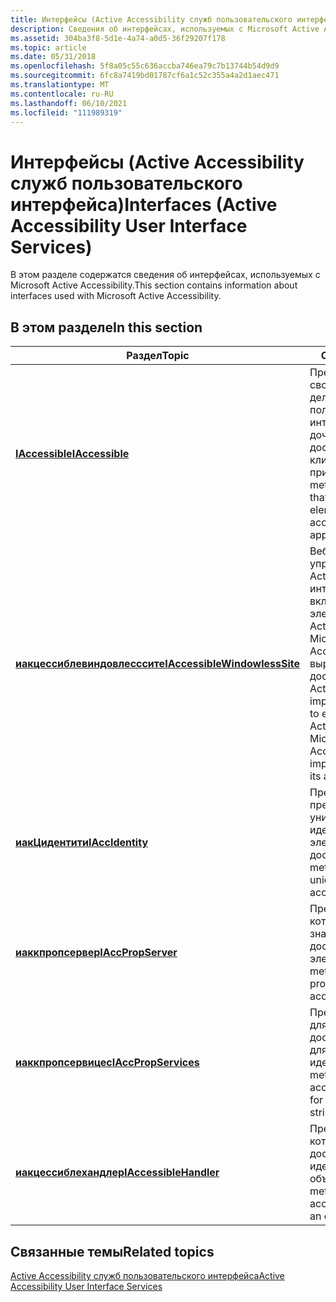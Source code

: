 ```yaml
---
title: Интерфейсы (Active Accessibility служб пользовательского интерфейса)
description: Сведения об интерфейсах, используемых с Microsoft Active Accessibility, например IAccessible и Иакцессиблевиндовлесссите.
ms.assetid: 304ba3f8-5d1e-4a74-a0d5-36f29207f178
ms.topic: article
ms.date: 05/31/2018
ms.openlocfilehash: 5f8a05c55c636accba746ea79c7b13744b54d9d9
ms.sourcegitcommit: 6fc8a7419bd01787cf6a1c52c355a4a2d1aec471
ms.translationtype: MT
ms.contentlocale: ru-RU
ms.lasthandoff: 06/10/2021
ms.locfileid: "111989319"
---
```

# <a name="interfaces-active-accessibility-user-interface-services"></a><span data-ttu-id="15102-103">Интерфейсы (Active Accessibility служб пользовательского интерфейса)</span><span class="sxs-lookup"><span data-stu-id="15102-103">Interfaces (Active Accessibility User Interface Services)</span></span>

<span data-ttu-id="15102-104">В этом разделе содержатся сведения об интерфейсах, используемых с Microsoft Active Accessibility.</span><span class="sxs-lookup"><span data-stu-id="15102-104">This section contains information about interfaces used with Microsoft Active Accessibility.</span></span>

## <a name="in-this-section"></a><span data-ttu-id="15102-105">В этом разделе</span><span class="sxs-lookup"><span data-stu-id="15102-105">In this section</span></span>



| <span data-ttu-id="15102-106">Раздел</span><span class="sxs-lookup"><span data-stu-id="15102-106">Topic</span></span>                                                                                | <span data-ttu-id="15102-107">Описание</span><span class="sxs-lookup"><span data-stu-id="15102-107">Description</span></span>                                                                                                                                                                                          |
|--------------------------------------------------------------------------------------|------------------------------------------------------------------------------------------------------------------------------------------------------------------------------------------------------|
| [<span data-ttu-id="15102-108">**IAccessible**</span><span class="sxs-lookup"><span data-stu-id="15102-108">**IAccessible**</span></span>](/windows/desktop/api/oleacc/nn-oleacc-iaccessible)<br/>                                        | <span data-ttu-id="15102-109">Предоставляет методы и свойства, которые делают элемент пользовательского интерфейса и его дочерние элементы доступными для клиентских приложений.</span><span class="sxs-lookup"><span data-stu-id="15102-109">Exposes methods and properties that make a user interface element and its children accessible to client applications.</span></span><br/>                                                                     |
| [<span data-ttu-id="15102-110">**иакцессиблевиндовлесссите**</span><span class="sxs-lookup"><span data-stu-id="15102-110">**IAccessibleWindowlessSite**</span></span>](/windows/desktop/api/oleacc/nn-oleacc-iaccessiblewindowlesssite)<br/> | <span data-ttu-id="15102-111">Веб-узел элементов управления Microsoft ActiveX реализует этот интерфейс, чтобы включить безоконный элемент управления ActiveX с реализацией Microsoft Active Accessibility, чтобы выразить его доступность.</span><span class="sxs-lookup"><span data-stu-id="15102-111">A Microsoft ActiveX control site implements this interface to enable a windowless ActiveX control that has a Microsoft Active Accessibility implementation to express its accessibility.</span></span> <br/> |
| [<span data-ttu-id="15102-112">**иакЦидентити**</span><span class="sxs-lookup"><span data-stu-id="15102-112">**IAccIdentity**</span></span>](/windows/desktop/api/oleacc/nn-oleacc-iaccidentity)<br/>                                      | <span data-ttu-id="15102-113">Предоставляет метод, предоставляющий уникальный идентификатор для элемента, доступного для доступа.</span><span class="sxs-lookup"><span data-stu-id="15102-113">Exposes a method that provides a unique identifier for an accessible element.</span></span><br/>                                                                                                             |
| [<span data-ttu-id="15102-114">**иаккпропсервер**</span><span class="sxs-lookup"><span data-stu-id="15102-114">**IAccPropServer**</span></span>](/windows/desktop/api/oleacc/nn-oleacc-iaccpropserver)<br/>                                  | <span data-ttu-id="15102-115">Предоставляет метод, который получает значение свойства для доступного элемента.</span><span class="sxs-lookup"><span data-stu-id="15102-115">Exposes a method that retrieves a property value for an accessible element.</span></span><br/>                                                                                                               |
| [<span data-ttu-id="15102-116">**иаккпропсервицес**</span><span class="sxs-lookup"><span data-stu-id="15102-116">**IAccPropServices**</span></span>](/windows/desktop/api/oleacc/nn-oleacc-iaccpropservices)<br/>                              | <span data-ttu-id="15102-117">Предоставляет методы для аннотирования доступных элементов и для управления строками идентификаторов.</span><span class="sxs-lookup"><span data-stu-id="15102-117">Exposes methods for annotating accessible elements and for manipulating identity strings.</span></span> <br/>                                                                                                |
| [<span data-ttu-id="15102-118">**иакцессиблехандлер**</span><span class="sxs-lookup"><span data-stu-id="15102-118">**IAccessibleHandler**</span></span>](/windows/desktop/api/oleacc/nn-oleacc-iaccessiblehandler)<br/>                          | <span data-ttu-id="15102-119">Предоставляет метод, который получает доступный элемент из идентификатора объекта.</span><span class="sxs-lookup"><span data-stu-id="15102-119">Exposes a method that retrieves an accessible element from an object ID.</span></span><br/>                                                                                                                  |



 

## <a name="related-topics"></a><span data-ttu-id="15102-120">Связанные темы</span><span class="sxs-lookup"><span data-stu-id="15102-120">Related topics</span></span>

<dl> <dt>

[<span data-ttu-id="15102-121">Active Accessibility служб пользовательского интерфейса</span><span class="sxs-lookup"><span data-stu-id="15102-121">Active Accessibility User Interface Services</span></span>](active-accessibility-user-interface-services-ref.md)
</dt> </dl>

 

